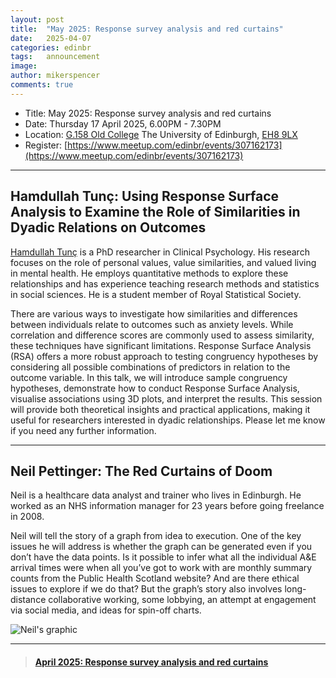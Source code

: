 ```yaml
---
layout: post
title:  "May 2025: Response survey analysis and red curtains"
date:   2025-04-07
categories: edinbr
tags:   announcement
image:
author: mikerspencer
comments: true
---
```




* Title: May 2025: Response survey analysis and red curtains
* Date: Thursday 17 April 2025, 6.00PM - 7.30PM
* Location: [G.158 Old College](https://www.bookablerooms.is.ed.ac.uk/room/0001_00_G.158) The University of Edinburgh, [EH8 9LX](https://www.openstreetmap.org/way/225612576)
* Register: [https://www.meetup.com/edinbr/events/307162173](https://www.meetup.com/edinbr/events/307162173)

---
 
## Hamdullah Tunç: Using Response Surface Analysis to Examine the Role of Similarities in Dyadic Relations on Outcomes
 
[Hamdullah Tunç](https://edwebprofiles.ed.ac.uk/profile/hamdullahtunc) is a PhD researcher in Clinical Psychology. His research focuses on the role of personal values, value similarities, and valued living in mental health. He employs quantitative methods to explore these relationships and has experience teaching research methods and statistics in social sciences. He is a student member of Royal Statistical Society.
 
There are various ways to investigate how similarities and differences between individuals relate to outcomes such as anxiety levels. While correlation and difference scores are commonly used to assess similarity, these techniques have significant limitations.
Response Surface Analysis (RSA) offers a more robust approach to testing congruency hypotheses by considering all possible combinations of predictors in relation to the outcome variable.
In this talk, we will introduce sample congruency hypotheses, demonstrate how to conduct Response Surface Analysis, visualise associations using 3D plots, and interpret the results. This session will provide both theoretical insights and practical applications, making it useful for researchers interested in dyadic relationships.
Please let me know if you need any further information.
 
---

## Neil Pettinger: The Red Curtains of Doom
 
Neil is a healthcare data analyst and trainer who lives in Edinburgh. He worked as an NHS information manager for 23 years before going freelance in 2008.

Neil will tell the story of a graph from idea to execution. One of the key issues he will address is whether the graph can be generated even if you don’t have the data points. Is it possible to infer what all the individual A&E arrival times were when all you’ve got to work with are monthly summary counts from the Public Health Scotland website? And are there ethical issues to explore if we do that? But the graph’s story also involves long-distance collaborative working, some lobbying, an attempt at engagement via social media, and ideas for spin-off charts.

![Neil's graphic](/EdinbR.github.io/assets/images/red_curtain.png)

---



<blockquote class="embedly-card"><h4><a href="https://www.meetup.com/edinbr/events/307162173">April 2025: Response survey analysis and red curtains</a></h4></blockquote><script async src="//cdn.embedly.com/widgets/platform.js" charset="UTF-8"></script>

<br/>

